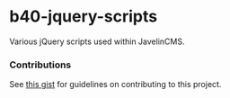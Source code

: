 # b40-jquery-scripts
Various jQuery scripts used within JavelinCMS.


### Contributions
See [this gist](https://gist.github.com/mattmilburn/148f2cdb7dbcaa4616ea8ebdb666d9fd) for guidelines on contributing to this project.
